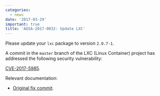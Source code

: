 ```yaml
---
categories:
  - news
date: '2017-03-29'
important: true
title: 'AOSA-2017-0032: Update LXC'
---
```



Please update your `lxc` package to version `2.0.7-1`.

A commit in the `master` branch of the LXC (Linux Container) project has addressed the following security vulnerability:

[CVE-2017-5985](https://cve.mitre.org/cgi-bin/cvename.cgi?name=CVE-2017-5985).

Relevant documentation:

- [Original fix commit](https://github.com/lxc/lxc/commit/16af238036a5464ae8f2420ed3af214f0de875f9).